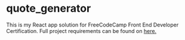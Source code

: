 # quote_generator

This is my React app solution for FreeCodeCamp Front End Developer Certification. Full project requirements can be found on [here.](https://learn.freecodecamp.org/front-end-libraries/front-end-libraries-projects/build-a-random-quote-machine/) 
